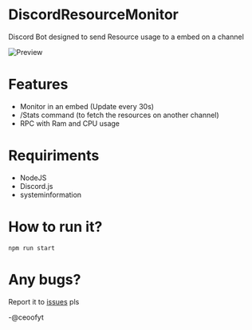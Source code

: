 # DiscordResourceMonitor
Discord Bot designed to send Resource usage to a embed on a channel

![Preview](https://i.imgur.com/39NO0zD.png)

# Features

- Monitor in an embed (Update every 30s)
- /Stats command (to fetch the resources on another channel)
- RPC with Ram and CPU usage

# Requiriments

- NodeJS
- Discord.js
- systeminformation

# How to run it?

```
npm run start
```

# Any bugs?

Report it to [issues](https://github.com/CeoOfYoutube/DiscordResourceMonitor/issues) pls

-@ceoofyt
